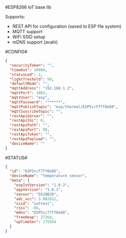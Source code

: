 #ESP8266 IoT base lib

Supports:
- REST API for configuration (saved to ESP file system)
- MQTT support
- WiFi SSID setup
- mDNS support (avahi)

#CONFIG#
```json
{
  "securityToken": "",
  "timeOut": 10000,
  "statusLed": 2,
  "lightTreshold": 50,
  "defaultMode": "",
  "mqttAddress": "192.168.1.2",
  "mqttPort": 1883,
  "mqttUser": "esp",
  "mqttPassword": "******",
  "mqttPublishTopic": "esp/thermal/ESP5ccf7ff0e88",
  "mqttSuscribeTopic": "",
  "restApiServer": "",
  "restApiSSL": 0,
  "restApiPath": "",
  "restApiPort": 80,
  "restApiToken": "",
  "restApiPayload": "",
  "deviceName": ""
}
```
#STATUS#
```json
{
  "id": "ESP5ccf7ff0e88",
  "deviceName": "Temperature sensor",
  "meta": {
    "espIotVersion": "1.0.3",
    "appVersion": "1.0.1",
    "sensor": "DS18B20", 
    "adc_vcc": 3.082031,
    "ssid": "iottest",
    "rssi": -66,
    "mdns": "ESP5ccf7ff0e88",
    "freeHeap": 27264,
    "upTimeSec": 175564
  }
}
```
